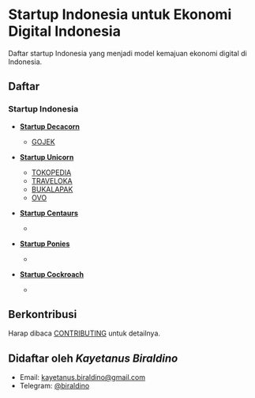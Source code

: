 # Startup Indonesia untuk Ekonomi Digital Indonesia

Daftar startup Indonesia yang menjadi model kemajuan ekonomi digital di Indonesia.

## Daftar

### Startup Indonesia


* **[Startup Decacorn](definition/DECACORN.md)**
  + [GOJEK](https://www.gojek.com)

* **[Startup Unicorn](definition/UNICORN.md)**
  + [TOKOPEDIA](https://www.tokopedia.com)
  + [TRAVELOKA](https://www.traveloka.com)
  + [BUKALAPAK](https://www.bukalapak.com)
  + [OVO](https://play.google.com/store/apps/details?id=ovo.id&hl=in)
  
* **[Startup Centaurs](definition/CENTAURS.md)**
  + []()
  
* **[Startup Ponies](definition/PONIES.md)**
  + []()
    
* **[Startup Cockroach](definition/COCKROACH.md)**
  + []()


## Berkontribusi
Harap dibaca [CONTRIBUTING](CONTRIBUTING.md) untuk detailnya.

## Didaftar oleh *Kayetanus Biraldino*
- Email: kayetanus.biraldino@gmail.com
- Telegram: [@biraldino](https://t.me/biraldino)

